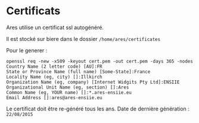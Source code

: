 # Certificats

Ares utilise un certificat ssl autogénéré.

Il est stocké sur biere dans le dossier `/home/ares/certificates`

Pour le generer :

```shell
openssl req -new -x509 -keyout cert.pem -out cert.pem -days 365 -nodes
Country Name (2 letter code) [AU]:FR
State or Province Name (full name) [Some-State]:France
Locality Name (eg, city) []:Illkirch
Organization Name (eg, company) [Internet Widgits Pty Ltd]:ENSIIE
Organizational Unit Name (eg, section) []:Ares
Common Name (eg, YOUR name) []:*.ares-ensiie.eu
Email Address []:ares@ares-ensiie.eu
```
Le certificat doit être re-généré tous les ans.
Date de dernière génération : `22/08/2015`
